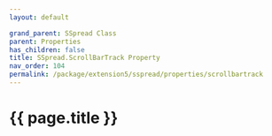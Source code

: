 ```yaml
---
layout: default

grand_parent: SSpread Class
parent: Properties
has_children: false
title: SSpread.ScrollBarTrack Property
nav_order: 104
permalink: /package/extension5/sspread/properties/scrollbartrack
---
```

# {{ page.title }}